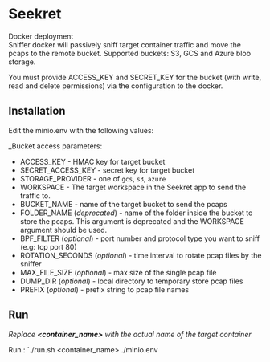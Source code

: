 Seekret
=======
Docker deployment  
Sniffer docker will passively sniff target container traffic and move the pcaps to the remote bucket.
Supported buckets: S3, GCS and Azure blob storage.

You must provide ACCESS_KEY and SECRET_KEY for the bucket (with write, read and delete permissions) via the configuration to the docker.  

## Installation

Edit the minio.env with the following values:

_Bucket access parameters:
- ACCESS_KEY            - HMAC key for target bucket
- SECRET_ACCESS_KEY     - secret key for target bucket
- STORAGE_PROVIDER      - one of `gcs`, `s3`, `azure`
- WORKSPACE             - The target workspace in the Seekret app to send the traffic to. 
- BUCKET_NAME           - name of the target bucket to send the pcaps
- FOLDER_NAME (_deprecated_) - name of the folder inside the bucket to store the pcaps. This argument is deprecated and the WORKSPACE argument should be used.
- BPF_FILTER (_optional_)           - port number and protocol type you want to sniff (e.g: tcp port 80)
- ROTATION_SECONDS (_optional_)     - time interval to rotate pcap files by the sniffer
- MAX_FILE_SIZE (_optional_)        - max size of the single pcap file 
- DUMP_DIR (_optional_)              - local directory to temporary store pcap files
- PREFIX (_optional_)                - prefix string to pcap file names  

## Run

_Replace **<container_name>** with the actual name of the target container_

Run : `./run.sh <container_name> ./minio.env
